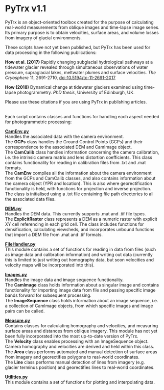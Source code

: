 # PyTrx v1.1
PyTrx is an object-oriented toolbox created for the purpose of calculating real-world measurements from oblique images and time-lapse image series. Its primary purpose is to obtain velocities, surface areas, and volume losses from imagery of glacial environments.<br>

These scripts have not yet been published, but PyTrx has been used for data processing in the following publications: <br>

<b>How et al. (2017)</b> Rapidly changing subglacial hydrological pathways at a tidewater glacier revealed through simultaneous observations of water pressure, supraglacial lakes, meltwater plumes and surface velocities. <i>The Cryosphere</i> 11, 2691-2710, <a href="https://doi.org/10.5194/tc-11-2691-2017">doi:10.5194/tc-11-2691-2017</a><br>

<b>How (2018)</b> Dynamical change at tidewater glaciers examined using time-lapse photogrammetry. <i>PhD thesis</i>, University of Edinburgh, UK.<br>

Please use these citations if you are using PyTrx in publishing articles. <br><br>

Each script contains classes and functions for handling each aspect needed for photogrammetric processing:<br>

<b><u>CamEnv.py</b></u><br>
Handles the associated data with the camera environment.<br>
The <b>GCPs</b> class handles the Ground Control Points (GCPs) and their correspondence to the associated DEM and CamImage object.<br>
The <b>CamCalib</b> class handles information concerning the camera calibration, i.e. the intrinsic camera matrix and lens distortion coefficients. This class contains functionality for reading in calibration files from .txt and .mat formats.<br>
The <b>CamEnv</b> compiles all the information about the camera environment from the GCPs and CamCalib classes, and also contains information about the camera object (YPR and location). This is also where georectification functionality is held, with functions for projection and inverse projection. The class is initialised using a .txt file containing file path directories to all the associated data files.<br>

<b><u>DEM.py</b></u><br>
Handles the DEM data. This currently supports .mat and .tif file types.<br>
The <b>ExplicitRaster</b> class represents a DEM as a numeric raster with explicit XY cell referencing in each grid cell. The class includes functions for densification, calculating viewsheds, and incorporates unbound functions that import a DEM file from .mat and .tif formats.<br>

<b><u>FileHandler.py</b></u><br>
This module contains a set of functions for reading in data from files (such as image data and calibration information) and writing out data (currently this is limited to just writing out homography data, but soon velocities and velocity maps will be incorporated into this).<br>

<b><u>Images.py</b></u><br>
Handles the image data and image sequence functionality.<br> 
The <b>CamImage</b> class holds information about a singular image and contains functionality for importing image data from file and passing specific image bands forward for subsequent processing.<br>
The <b>ImageSequence</b> class holds information about an image sequence, i.e. a collection of CamImage objects, from which specific images and image pairs can be called.<br>


<b><u>Measure.py</b></u><br>
Contains classes for calculating homography and velocities, and measuring surface areas and distances from oblique imagery. This module has not yet been fully incorporated into the most up-to-date version of PyTrx.<br>
The <b>Velocity</b> class enables processing with an ImageSequence object. Camera homography and velocities are derived and held within this class.<br>
The <b>Area</b> class performs automated and manual detection of surface areas from imagery and georectifies polygons to real-world coordinates.<br>
The <b>Line</b> class performs manual detection of lines from imagery (e.g. glacier terminus position) and georectifies lines to real-world coordinates.
<br>

<b><u>Utilities.py</b></u><br>
This module contains a set of functions for plotting and interpolating data.


